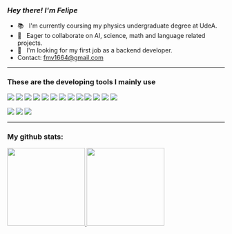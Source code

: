 ### *Hey there! I'm Felipe* 

- 📚 &nbsp; I'm currently coursing my physics undergraduate degree at UdeA.
- 🔬 &nbsp; Eager to collaborate on AI, science, math and language related projects. 
- 💼 &nbsp; I'm looking for my first job as a backend developer.
- Contact: fmv1664@gmail.com

---

### These are the developing tools I mainly use

<img src="https://img.shields.io/badge/-Python-blue?style=flat&logo=python&logoColor=white">  <img src="https://img.shields.io/badge/Spyder-838485?style=flat&logo=spyder%20ide&logoColor=maroon"> <img src="https://img.shields.io/badge/TensorFlow-%23FF6F00.svg?style=flat&logo=TensorFlow&logoColor=white">
<img src="https://img.shields.io/badge/-Node.js-3C873A?style=flat&logo=Node.js&logoColor=white">
<img src="https://img.shields.io/badge/-Express.js-787878?style=flat">
<img src="https://img.shields.io/badge/-MongoDB-green?style=flat&logo=mysql&logoColor=FFFFFF">
<img src="https://img.shields.io/badge/-JavaScript-eed718?style=flat&logo=javascript&logoColor=ffffff">
<img src = "https://img.shields.io/badge/-HTML5-E34F26?style=flat&logo=html5&logoColor=white"> <img src = "https://img.shields.io/badge/-CSS3-1572B6?style=flat&logo=css3&logoColor=white">
<img src="https://img.shields.io/badge/-Bootstrap-563D7C?style=flat&logo=bootstrap&logoColor=white">
<img src="http://img.shields.io/badge/-Git-F1502F?style=flat&logo=git&logoColor=FFFFFF">
<img src="http://img.shields.io/badge/-VS%20Code-007ACC?style=flat&logo=visual%20studio%20code&logoColor=white">
<img src="http://img.shields.io/badge/-Heroku-430098?style=flat&logo=heroku&logoColor=white">

<img src="https://img.shields.io/badge/-C%20&%20C++-659ad2?style=flat&logo=c%2B%2B&logoColor=ffffff"> <img src="http://img.shields.io/badge/-Java-F89820?style=flat&logo=java&logoColor=white"> <img src="https://img.shields.io/badge/C%23-%23239120.svg?style=flat&logo=c-sharp&logoColor=white">



---
### My github stats:
<a href="https://github.com/NullQuasar">
  <img height="180em" src="https://github-readme-stats.vercel.app/api?username=NullQuasar&theme=github_dark&show_icons=true" />
  <img height="180em" src="https://github-readme-stats.vercel.app/api/top-langs/?username=NullQuasar&theme=github_dark&layout=compact" />
</a>
